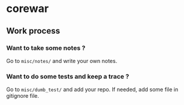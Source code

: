 # corewar

## Work process

### Want to take some notes ?
Go to `misc/notes/` and write your own notes.

### Want to do some tests and keep a trace ?
Go to `misc/dumb_test/` and add your repo.
If needed, add some file in gitignore file.
